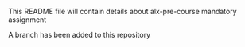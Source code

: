 This README file will contain details about alx-pre-course mandatory assignment

A branch has been added to this repository
